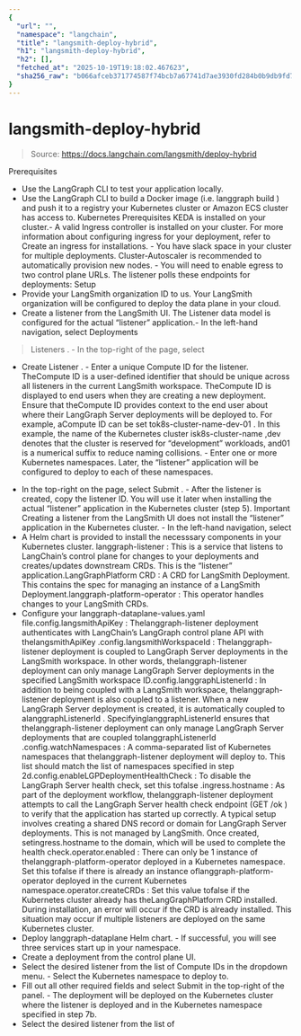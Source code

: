 ```yaml
---
{
  "url": "",
  "namespace": "langchain",
  "title": "langsmith-deploy-hybrid",
  "h1": "langsmith-deploy-hybrid",
  "h2": [],
  "fetched_at": "2025-10-19T19:18:02.467623",
  "sha256_raw": "b066afceb371774587f74bcb7a67741d7ae3930fd284b0b9db9fd750e13003df"
}
---
```


# langsmith-deploy-hybrid

> Source: https://docs.langchain.com/langsmith/deploy-hybrid

Prerequisites
- Use the LangGraph CLI to test your application locally.
- Use the LangGraph CLI to build a Docker image (i.e.
langgraph build
) and push it to a registry your Kubernetes cluster or Amazon ECS cluster has access to.
Kubernetes
Prerequisites
KEDA
is installed on your cluster.- A valid
Ingress
controller is installed on your cluster. For more information about configuring ingress for your deployment, refer to Create an ingress for installations. - You have slack space in your cluster for multiple deployments.
Cluster-Autoscaler
is recommended to automatically provision new nodes. - You will need to enable egress to two control plane URLs. The listener polls these endpoints for deployments:
Setup
- Provide your LangSmith organization ID to us. Your LangSmith organization will be configured to deploy the data plane in your cloud.
- Create a listener from the LangSmith UI. The
Listener
data model is configured for the actual “listener” application.- In the left-hand navigation, select
Deployments
>Listeners
. - In the top-right of the page, select
+ Create Listener
. - Enter a unique
Compute ID
for the listener. TheCompute ID
is a user-defined identifier that should be unique across all listeners in the current LangSmith workspace. TheCompute ID
is displayed to end users when they are creating a new deployment. Ensure that theCompute ID
provides context to the end user about where their LangGraph Server deployments will be deployed to. For example, aCompute ID
can be set tok8s-cluster-name-dev-01
. In this example, the name of the Kubernetes cluster isk8s-cluster-name
,dev
denotes that the cluster is reserved for “development” workloads, and01
is a numerical suffix to reduce naming collisions. - Enter one or more Kubernetes namespaces. Later, the “listener” application will be configured to deploy to each of these namespaces.
- In the top-right on the page, select
Submit
. - After the listener is created, copy the listener ID. You will use it later when installing the actual “listener” application in the Kubernetes cluster (step 5).
Important Creating a listener from the LangSmith UI does not install the “listener” application in the Kubernetes cluster. - In the left-hand navigation, select
- A Helm chart is provided to install the necesssary components in your Kubernetes cluster.
langgraph-listener
: This is a service that listens to LangChain’s control plane for changes to your deployments and creates/updates downstream CRDs. This is the “listener” application.LangGraphPlatform CRD
: A CRD for LangSmith Deployment. This contains the spec for managing an instance of a LangSmith Deployment.langgraph-platform-operator
: This operator handles changes to your LangSmith CRDs.
- Configure your
langgraph-dataplane-values.yaml
file.config.langsmithApiKey
: Thelanggraph-listener
deployment authenticates with LangChain’s LangGraph control plane API with thelangsmithApiKey
.config.langsmithWorkspaceId
: Thelanggraph-listener
deployment is coupled to LangGraph Server deployments in the LangSmith workspace. In other words, thelanggraph-listener
deployment can only manage LangGraph Server deployments in the specified LangSmith workspace ID.config.langgraphListenerId
: In addition to being coupled with a LangSmith workspace, thelanggraph-listener
deployment is also coupled to a listener. When a new LangGraph Server deployment is created, it is automatically coupled to alanggraphListenerId
. SpecifyinglanggraphListenerId
ensures that thelanggraph-listener
deployment can only manage LangGraph Server deployments that are coupled tolanggraphListenerId
.config.watchNamespaces
: A comma-separated list of Kubernetes namespaces that thelanggraph-listener
deployment will deploy to. This list should match the list of namespaces specified in step 2d.config.enableLGPDeploymentHealthCheck
: To disable the LangGraph Server health check, set this tofalse
.ingress.hostname
: As part of the deployment workflow, thelanggraph-listener
deployment attempts to call the LangGraph Server health check endpoint (GET /ok
) to verify that the application has started up correctly. A typical setup involves creating a shared DNS record or domain for LangGraph Server deployments. This is not managed by LangSmith. Once created, setingress.hostname
to the domain, which will be used to complete the health check.operator.enabled
: There can only be 1 instance of thelanggraph-platform-operator
deployed in a Kubernetes namespace. Set this tofalse
if there is already an instance oflanggraph-platform-operator
deployed in the current Kubernetes namespace.operator.createCRDs
: Set this value tofalse
if the Kubernetes cluster already has theLangGraphPlatform CRD
installed. During installation, an error will occur if the CRD is already installed. This situation may occur if multiple listeners are deployed on the same Kubernetes cluster.
- Deploy
langgraph-dataplane
Helm chart. - If successful, you will see three services start up in your namespace.
- Create a deployment from the control plane UI.
- Select the desired listener from the list of
Compute IDs
in the dropdown menu. - Select the Kubernetes namespace to deploy to.
- Fill out all other required fields and select
Submit
in the top-right of the panel. - The deployment will be deployed on the Kubernetes cluster where the listener is deployed and in the Kubernetes namespace specified in step 7b.
- Select the desired listener from the list of